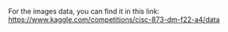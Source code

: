For the images data, you can find it in this link: https://www.kaggle.com/competitions/cisc-873-dm-f22-a4/data
